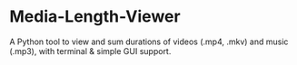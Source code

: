 # Media-Length-Viewer
A Python tool to view and sum durations of videos (.mp4, .mkv) and music (.mp3), with terminal &amp; simple GUI support.
